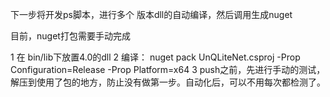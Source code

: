 下一步将开发ps脚本，进行多个 版本dll的自动编译，然后调用生成nuget

目前，nuget打包需要手动完成

1 在 bin/lib下放置4.0的dll
2 编译： nuget pack UnQLiteNet.csproj -Prop Configuration=Release -Prop Platform=x64
3 push之前，先进行手动的测试，解压到使用了包的地方，防止没有做第一步。自动化后，可以不用每次都检测了。